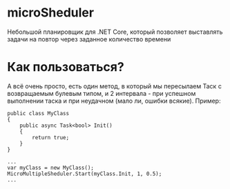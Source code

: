 # microSheduler
Небольшой планировщик для .NET Core, который позволяет выставлять задачи на повтор через заданное количество времени

# Как пользоваться?
А всё очень просто, есть один метод, в который мы пересылаем Таск с возвращаемым булевым типом, и 2 интервала - при успешном выполнении таска и при неудачном (мало ли, ошибки всякие).
Пример:
```
public class MyClass
{
    public async Task<bool> Init()
    {
        return true;
    }
}

...
var myClass = new MyClass();
MicroMultipleSheduler.Start(myClass.Init, 1, 0.5);
...
```
